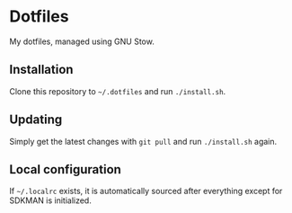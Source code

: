 # Dotfiles
My dotfiles, managed using GNU Stow.

## Installation
Clone this repository to `~/.dotfiles` and run `./install.sh`.

## Updating
Simply get the latest changes with `git pull` and run `./install.sh` again.

## Local configuration
If `~/.localrc` exists, it is automatically sourced after everything except for SDKMAN is initialized.
